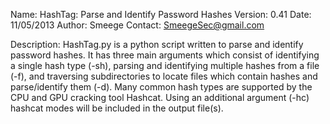 Name:           HashTag: Parse and Identify Password Hashes
Version:        0.41
Date:           11/05/2013
Author:         Smeege
Contact:        SmeegeSec@gmail.com

Description:    HashTag.py is a python script written to parse and identify password hashes.  It has three main arguments which consist of identifying a single hash type (-sh), parsing and identifying multiple hashes from a file (-f), and traversing subdirectories to locate files which contain hashes  and parse/identify them (-d). Many common hash types are supported by the CPU and GPU cracking tool Hashcat.  Using an additional argument (-hc) hashcat modes will be included in the output file(s).